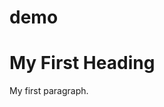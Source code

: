 # demo
<!DOCTYPE html>
<html>
<body>

<h1>My First Heading</h1>
<p>My first paragraph.</p>

</body>
</html>
